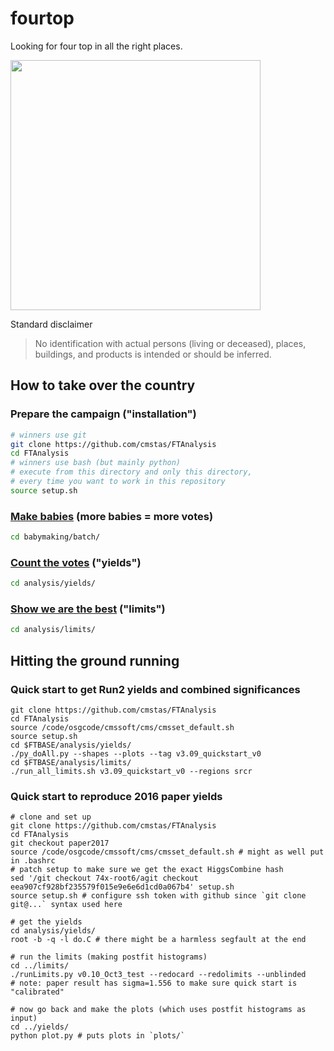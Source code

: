 # fourtop
Looking for four top in all the right places.

<img src="http://i.imgur.com/k2FvE22.png" width="400">

Standard disclaimer
> No identification with actual persons (living or deceased),
> places, buildings, and products is intended or should be inferred.

## How to take over the country
### Prepare the campaign ("installation")
```bash
# winners use git
git clone https://github.com/cmstas/FTAnalysis
cd FTAnalysis
# winners use bash (but mainly python)
# execute from this directory and only this directory,
# every time you want to work in this repository
source setup.sh
```

### [Make babies](babymaking/batch/) (more babies = more votes)
```bash
cd babymaking/batch/
```

### [Count the votes](analysis/yields/) ("yields")
```bash
cd analysis/yields/
```

### [Show we are the best](analysis/limits/) ("limits")
```bash
cd analysis/limits/
```

## Hitting the ground running

### Quick start to get Run2 yields and combined significances
```
git clone https://github.com/cmstas/FTAnalysis
cd FTAnalysis
source /code/osgcode/cmssoft/cms/cmsset_default.sh
source setup.sh
cd $FTBASE/analysis/yields/
./py_doAll.py --shapes --plots --tag v3.09_quickstart_v0
cd $FTBASE/analysis/limits/
./run_all_limits.sh v3.09_quickstart_v0 --regions srcr
```

### Quick start to reproduce 2016 paper yields
```
# clone and set up
git clone https://github.com/cmstas/FTAnalysis
cd FTAnalysis
git checkout paper2017
source /code/osgcode/cmssoft/cms/cmsset_default.sh # might as well put in .bashrc
# patch setup to make sure we get the exact HiggsCombine hash
sed '/git checkout 74x-root6/agit checkout eea907cf928bf235579f015e9e6e6d1cd0a067b4' setup.sh
source setup.sh # configure ssh token with github since `git clone git@...` syntax used here

# get the yields
cd analysis/yields/
root -b -q -l do.C # there might be a harmless segfault at the end

# run the limits (making postfit histograms)
cd ../limits/
./runLimits.py v0.10_Oct3_test --redocard --redolimits --unblinded
# note: paper result has sigma=1.556 to make sure quick start is "calibrated"

# now go back and make the plots (which uses postfit histograms as input)
cd ../yields/
python plot.py # puts plots in `plots/`
```
